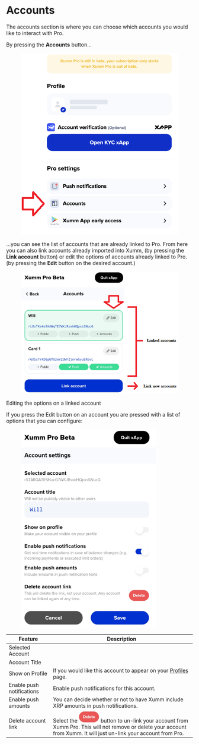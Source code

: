 # Accounts

The accounts section is where you can choose which accounts you would like to interact with Pro.

By pressing the **Accounts** button... &#x20;

<figure><img src="../../.gitbook/assets/Pro - Accounts option.png" alt=""><figcaption></figcaption></figure>

...you can see the list of accounts that are already linked to Pro. From here you can also link accounts already imported into Xumm, (by pressing the **Link account** button) or edit the options of accounts already linked to Pro. (by pressing the **Edit** button on the desired account.)

<figure><img src="../../.gitbook/assets/Pro - Accounts -Link account.png" alt=""><figcaption></figcaption></figure>

Editing the options on a linked account

If you press the Edit button on an account you are pressed with a list of options that you can configure:

<figure><img src="../../.gitbook/assets/Pro - Accounts - Account Settings scren.png" alt=""><figcaption></figcaption></figure>

| Feature                   | Description                                                                                                                                                                                                                         |
| ------------------------- | ----------------------------------------------------------------------------------------------------------------------------------------------------------------------------------------------------------------------------------- |
| Selected Account          |                                                                                                                                                                                                                                     |
| Account Title             |                                                                                                                                                                                                                                     |
| Show on Profile           | If you would like this account to appear on your [Profiles](../all-about-xumm-pro/features-of-pro/profiles/all-about-profiles.md) page.                                                                                             |
| Enable push notifications | Enable push notifications for this account.                                                                                                                                                                                         |
| Enable push amounts       | You can decide whether or not to have Xumm include XRP amounts in push notifications.                                                                                                                                               |
| Delete account link       | Select the <img src="../../.gitbook/assets/image (2).png" alt="" data-size="line"> button to un-link your account from Xumm Pro. This will not remove or delete your account from Xumm. It will just un-link your account from Pro. |

